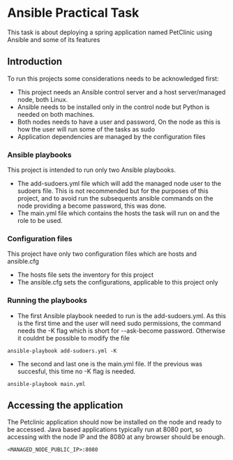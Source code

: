# Ansible Practical Task

This task is about deploying a spring application named PetClinic using Ansible and some of its features

## Introduction

To run this projects some considerations needs to be acknowledged first:
* This project needs an Ansible control server and a host server/managed node, both Linux.
* Ansible needs to be installed only in the control node but Python is needed on both machines.
* Both nodes needs to have a user and password, On the node as this is how the user will run some of the tasks as sudo
* Application dependencies are managed by the configuration files

### Ansible playbooks

This project is intended to run only two Ansible playbooks.
* The add-sudoers.yml file which will add the managed node user to the sudoers file. This is not recommended but for the purposes of this project, and to avoid run the subsequents ansible commands on the node providing a become password, this was done.
* The main.yml file which contains the hosts the task will run on and the role to be used.

### Configuration files

This project have only two configuration files which are hosts and ansible.cfg
* The hosts file sets the inventory for this project
* The ansible.cfg sets the configurations, applicable to this project only

### Running the playbooks

* The first Ansible playbook needed to run is the add-sudoers.yml. As this is the first time and the user will need sudo permissions, the command needs the -K flag which is short for --ask-become password. Otherwise it couldnt be possible to modify the file
```
ansible-playbook add-sudoers.yml -K
```
* The second and last one is the main.yml file. If the previous was succesful, this time no -K flag is needed.
```
ansible-playbook main.yml
```

## Accessing the application

The Petclinic application should now be installed on the node and ready to be accessed. Java based applications typically run at 8080 port, so accessing with the node IP and the 8080 at any browser should be enough.
```
<MANAGED_NODE_PUBLIC_IP>:8080
```
